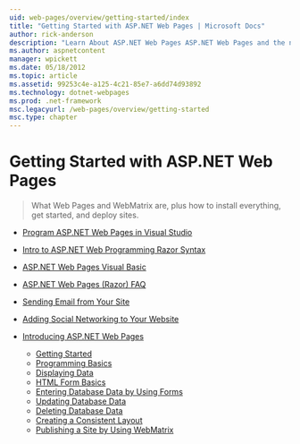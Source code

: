 ```yaml
---
uid: web-pages/overview/getting-started/index
title: "Getting Started with ASP.NET Web Pages | Microsoft Docs"
author: rick-anderson
description: "Learn About ASP.NET Web Pages ASP.NET Web Pages and the new Razor syntax provide a fast, approachable, and lightweight way to combine server code with HTML t..."
ms.author: aspnetcontent
manager: wpickett
ms.date: 05/18/2012
ms.topic: article
ms.assetid: 99253c4e-a125-4c21-85e7-a6dd74d93892
ms.technology: dotnet-webpages
ms.prod: .net-framework
msc.legacyurl: /web-pages/overview/getting-started
msc.type: chapter
---
```

Getting Started with ASP.NET Web Pages
====================
> What Web Pages and WebMatrix are, plus how to install everything, get started, and deploy sites.


- [Program ASP.NET Web Pages in Visual Studio](program-asp-net-web-pages-in-visual-studio.md)
- [Intro to ASP.NET Web Programming Razor Syntax](introducing-razor-syntax-c.md)
- [ASP.NET Web Pages Visual Basic](introducing-razor-syntax-vb.md)
- [ASP.NET Web Pages (Razor) FAQ](aspnet-web-pages-razor-faq.md)
- [Sending Email from Your Site](11-adding-email-to-your-web-site.md)
- [Adding Social Networking to Your Website](13-adding-social-networking-to-your-web-site.md)
- [Introducing ASP.NET Web Pages](introducing-aspnet-web-pages-2/index.md)

    - [Getting Started](introducing-aspnet-web-pages-2/getting-started.md)
    - [Programming Basics](introducing-aspnet-web-pages-2/intro-to-web-pages-programming.md)
    - [Displaying Data](introducing-aspnet-web-pages-2/displaying-data.md)
    - [HTML Form Basics](introducing-aspnet-web-pages-2/form-basics.md)
    - [Entering Database Data by Using Forms](introducing-aspnet-web-pages-2/entering-data.md)
    - [Updating Database Data](introducing-aspnet-web-pages-2/updating-data.md)
    - [Deleting Database Data](introducing-aspnet-web-pages-2/deleting-data.md)
    - [Creating a Consistent Layout](introducing-aspnet-web-pages-2/layouts.md)
    - [Publishing a Site by Using WebMatrix](introducing-aspnet-web-pages-2/publishing.md)